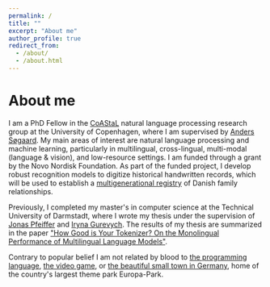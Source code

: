 ```yaml
---
permalink: /
title: ""
excerpt: "About me"
author_profile: true
redirect_from: 
  - /about/
  - /about.html
---
```


About me
===
I am a PhD Fellow in the [CoAStaL](https://coastalcph.github.io/) natural language processing research group at the University of Copenhagen, where I am supervised by [Anders Søgaard](https://anderssoegaard.github.io/). My main areas of interest are natural language processing and machine learning, particularly in multilingual, cross-lingual, multi-modal (language & vision), and low-resource settings. I am funded through a grant by the Novo Nordisk Foundation. As part of the funded project, I develop robust recognition models to digitize historical handwritten records, which will be used to establish a [multigenerational registry](https://novonordiskfonden.dk/en/news/kunstig-intelligens-skal-kortlaegge-danskernes-stam-trae-og-styrke-forskning/) of Danish family relationships.

Previously, I completed my master's in computer science at the Technical University of Darmstadt, where I wrote my thesis under the supervision of [Jonas Pfeiffer](https://pfeiffer.ai) and [Iryna Gurevych](https://www.informatik.tu-darmstadt.de/ukp/ukp_home/head_ukp/index.en.jsp). The results of my thesis are summarized in the paper ["How Good is Your Tokenizer? On the Monolingual Performance of Multilingual Language Models"](https://arxiv.org/abs/2012.15613).

Contrary to popular belief I am not related by blood to [the programming language](https://en.wikipedia.org/wiki/Rust_(programming_language)), [the video game](https://en.wikipedia.org/wiki/Rust_(video_game)), or [the beautiful small town in Germany](https://en.wikipedia.org/wiki/Rust,_Baden-W%C3%BCrttemberg), home of the country's largest theme park Europa-Park. 

